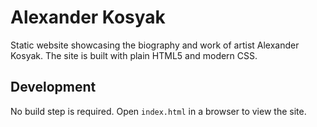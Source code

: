 # Alexander Kosyak

Static website showcasing the biography and work of artist Alexander Kosyak.
The site is built with plain HTML5 and modern CSS.

## Development

No build step is required. Open `index.html` in a browser to view the site.
